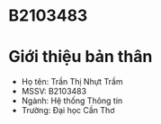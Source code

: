 # B2103483
# Giới thiệu bản thân
- Họ tên: Trần Thị Nhựt Trầm
- MSSV: B2103483  
- Ngành: Hệ thống Thông tin  
- Trường: Đại học Cần Thơ

